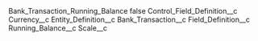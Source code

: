 <?xml version="1.0" encoding="UTF-8"?>
<CustomMetadata xmlns="http://soap.sforce.com/2006/04/metadata" xmlns:xsi="http://www.w3.org/2001/XMLSchema-instance" xmlns:xsd="http://www.w3.org/2001/XMLSchema">
    <label>Bank_Transaction_Running_Balance</label>
    <protected>false</protected>
    <values>
        <field>Control_Field_Definition__c</field>
        <value xsi:type="xsd:string">Currency__c</value>
    </values>
    <values>
        <field>Entity_Definition__c</field>
        <value xsi:type="xsd:string">Bank_Transaction__c</value>
    </values>
    <values>
        <field>Field_Definition__c</field>
        <value xsi:type="xsd:string">Running_Balance__c</value>
    </values>
    <values>
        <field>Scale__c</field>
        <value xsi:nil="true"/>
    </values>
</CustomMetadata>
